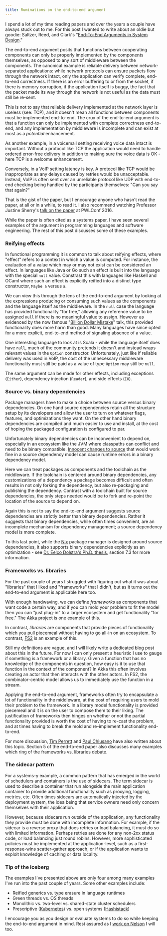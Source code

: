 ```yaml
---
title: Ruminations on the end-to-end argument
---
```


I spend a lot of my time reading papers and over the years a couple have
always stuck out to me. For this post I
wanted to write about an oldie but goodie: Saltzer, Reed, and Clark's
"[End-To-End Arguments in System Design][e2epaper]."

The end-to-end argument posits that functions between cooperating
components can only be properly implemented by the components themselves,
as opposed to any sort of middleware between the components. The
canonical example is reliable delivery between network-separated applications:
while network protocols can ensure packets flow through the
network intact, only the application can verify complete, end-to-end correctness.
If there is an error buffering to or from the socket, if there is memory
corruption, if the application itself is buggy, the fact that the packet
made its way through the network is not useful as the data must still be
re-sent.

This is not to say that reliable delivery implemented at the network layer
is useless (see: TCP), and it doesn't mean all functions between components
must be implemented end-to-end. The crux of the end-to-end argument is that
a function can only be implemented with complete correctness end-to-end, and
any implementation by middleware is incomplete and can exist at most as a
*potential* enhancement.

As another example, in a voicemail setting receiving voice data intact is important.
Without a protocol like TCP the application would need to handle
ordered error-free delivery in addition to making sure the voice data is
OK - here TCP is a welcome enhancement.

Conversely, in a VoIP setting latency is key.
A protocol like TCP would be inappropriate as any delays caused by
retries would be unacceptable. Instead, VoIP
is often sent over an unreliable protocol like UDP with end-to-end
checking being handled by the participants themselves: "Can you say that again?"

That is the gist of the paper, but I encourage anyone who hasn't read the
paper, at all or in a while, to read it. I also recommend watching
Professor Justine Sherry's [talk on the paper][e2etalk] at PWLConf 2016.

While the paper is often cited as a systems paper, I have seen several examples
of the argument in programming languages and software engineering. The rest
of this post discusses some of these examples.

### Reifying effects

In functional programming it is common to talk about reifying effects, where
"effect" refers to a context in which a value is computed. For instance,
the evaluation of a value which may or may not exist can be considered an effect.
In languages like Java or Go such an effect is built into the language with the
special `null` value. Constrast this with languages like Haskell and OCaml where
such an effect is explicitly reified into a distinct type constructor,
`Maybe a` versus `a`.

We can view this through the lens of the end-to-end argument by looking at
the expressions producing or consuming such values as the components and the language
itself as the middleware. In the `null` case the language has
provided functionality "for free," allowing any reference value to be assigned
`null` if there is no meaningful value to assign.
However as evidenced by the now famous "[Billion Dollar Mistake][billionDollarNull]" talk,
this provided functionality does more harm than good.
Many languages have since opted for a more explicit, end-to-end method of signaling
absence of a value.

One interesting language to look at is Scala - while
the language itself does have `null`, much of the community pretends it doesn't
and instead wraps relevant values in the `Option` constructor. Unfortunately, just
like if reliable delivery was used in VoIP, the cost of the unnecessary
middleware functionality must still be paid as a value of type `Option` may
still be `null`.

The same argument can be made for other effects, including exceptions
(`Either`), dependency injection (`Reader`), and side effects (`IO`).

### Source vs. binary dependencies

Package managers have to make a choice between
source versus binary dependencies. On one hand source dependencies retain all the
structure setup by its developers and allow the user to
turn on whatever flags, features, and optimizations they want. On the other hand binary
dependencies are compiled and much easier to use and install,
at the cost of hoping the packaged configuration is configured to par.

Unfortunately binary dependencies can be inconvenient to depend on, especially in
an ecosystem like the JVM where classpaths can conflict and need to be
binary compatible. [Innocent changes to source][bincompatEx] that
would work fine in a source dependency model can cause runtime errors in
a binary dependency model.

Here we can treat packages as components and the toolchain as the middleware. If the
toolchain is centered around binary dependencies, any customizations of
a dependency a package becomes difficult and often results in
not only forking the dependency, but also re-packaging and publishing
the dependency. Contrast with a toolchain built for source dependencies, the
only steps needed would be to fork and re-point the location of the source
to depend on.

Again this is not to say the end-to-end argument
suggests source dependencies are strictly better than binary dependencies.
Rather it suggests that binary dependencies, while often times convenient,
are an incomplete mechanism for dependency management; a source dependency
model is more complete.

To this last point, while the [Nix][nix] package manager is designed around
source dependencies, it also supports binary dependencies explicitly
as an optimization - see [Dr. Eelco Dolstra's Ph.D. thesis][nixThesis],
section 7.3 for more information.

### Frameworks vs. libraries

For the past couple of years I struggled with figuring out what it was about
"libraries" that I liked and "frameworks" that I didn't, but as it turns out
the end-to-end argument is applicable here too.

With enough handwaving, we can define *frameworks* as components that want
code a certain way, and if you can mold your
problem to fit the model then you can "just plug-in" to a larger
ecosystem and get functionality "for free." The [Akka][akka] project is one example
of this.

In contrast, *libraries* are components that provide pieces of functionality
which you pull piecemeal without having to go all-in on an
ecosystem. To contrast, [FS2][fs2] is an example of this.

Still my definitions are vague, and I will likely write a
dedicated blog post about this in the future. For now I can only present
a heuristic I use to gauge if something is a framework or a library.
Given a function that has no knowledge of the components in question, how
easy is it to use that function in the context of the component?
In Akka this often involves creating an actor that
then interacts with the other actors. In FS2, the combinator-centric model
allows us to immediately use the function in a stream.

Applying the end-to-end argument, frameworks often try to encapsulate
a lot of functionality in the middleware, at the cost of requiring users to
mold their problem to the framework. In a library model functionality
is provided piecemeal and it is on the user to compose them to their
liking. The justification of frameworks then hinges on whether or not the
partial functionality provided is worth the cost of having to re-cast the
problem, and at times having to break the mold and re-implement functionality end-to-end.

For more discussion, [Tim Perrett][frameworksTim] and
[Paul Chiusano][frameworksPaul] have also written about this topic.
Section 5 of the end-to-end paper also discusses many examples which ring of
the frameworks vs. libraries debate.

### The sidecar pattern

For a systems-y example, a common pattern that has emerged in the world
of schedulers and containers is the use of sidecars. The term sidecar is
used to describe a container that run alongside the main
application container to provide additional functionality such as proxying,
logging, metrics, etc. Often times sidecars are automatically injected by
the deployment system, the idea being that service owners need only concern
themselves with their application.

However, because sidecars run outside of the application, any functionality they
provide must be done with incomplete information. For example, if the sidecar
is a reverse proxy that does retries or load balancing, it must do so with
limited information. Perhaps retries are done for any non-2xx status code,
or load balancing just round robins. However, more sophisticated policies
must be implemented at the application-level, such as a first-response-wins
scatter-gather approach, or if the application wants to exploit
knowledge of caching or data locality.

### Tip of the iceberg

The examples I've presented above are only four among many examples I've run
into the past couple of years. Some other examples include:

* Reified generics vs. type erasure in language runtimes
* Green threads vs. OS threads
* Monolithic vs. two-level vs. shared-state cluster schedulers
* Prescriptive ([Kubernetes][k8s]) vs. open systems ([Hashistack][hashi])

I encourage you as you design or evaluate systems to do so while keeping
the end-to-end argument in mind. Rest assured as I
[work on Nelson][nelsonTicket] I will too.

[akka]: https://akka.io/
[billionDollarNull]: https://www.infoq.com/presentations/Null-References-The-Billion-Dollar-Mistake-Tony-Hoare
[bincompatEx]: https://github.com/typelevel/cats/blob/6f049ad68387deefbf5a527f4fbb1d5910d8fc6e/core/src/main/scala/cats/data/Kleisli.scala#L185-L192
[e2epaper]: http://people.eecs.berkeley.edu/~prabal/resources/osprelim/SRC84.pdf
[e2etalk]: https://youtu.be/aR_UOSGEizE
[frameworksPaul]: http://pchiusano.blogspot.com/2010/09/push-libraries-vs-pull-libraries.html
[frameworksTim]: http://timperrett.com/2016/11/12/frameworks-are-fundimentally-broken/
[fs2]: https://functional-streams-for-scala.github.io/fs2/
[hashi]: https://www.hashicorp.com/
[k8s]: https://kubernetes.io/
[nelsonTicket]: https://github.com/getnelson/nelson/issues/79
[nix]: https://nixos.org/nix/
[nixThesis]: https://nixos.org/~eelco/pubs/phd-thesis.pdf

